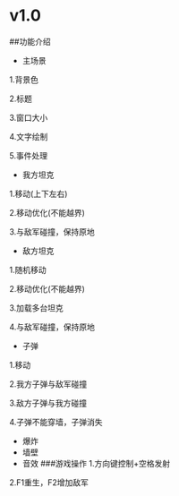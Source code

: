 # v1.0
##功能介绍
+ 主场景

1.背景色

2.标题

3.窗口大小

4.文字绘制

5.事件处理

+ 我方坦克

1.移动(上下左右)

2.移动优化(不能越界)

3.与敌军碰撞，保持原地

+ 敌方坦克

1.随机移动

2.移动优化(不能越界)

3.加载多台坦克

4.与敌军碰撞，保持原地

+ 子弹

1.移动

2.我方子弹与敌军碰撞

3.敌方子弹与我方碰撞

4.子弹不能穿墙，子弹消失

+ 爆炸
+ 墙壁
+ 音效
###游戏操作
1.方向键控制+空格发射

2.F1重生，F2增加敌军

